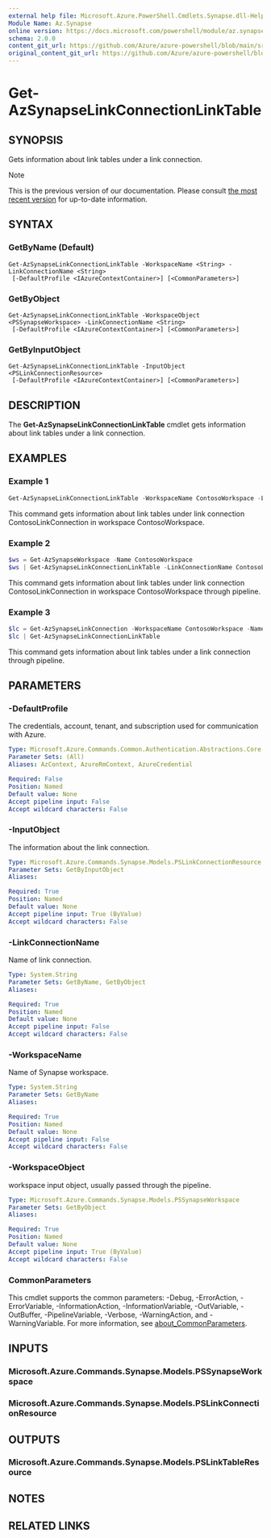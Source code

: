```yaml
---
external help file: Microsoft.Azure.PowerShell.Cmdlets.Synapse.dll-Help.xml
Module Name: Az.Synapse
online version: https://docs.microsoft.com/powershell/module/az.synapse/get-azsynapselinkconnectionlinktable
schema: 2.0.0
content_git_url: https://github.com/Azure/azure-powershell/blob/main/src/Synapse/Synapse/help/Get-AzSynapseLinkConnectionLinkTable.md
original_content_git_url: https://github.com/Azure/azure-powershell/blob/main/src/Synapse/Synapse/help/Get-AzSynapseLinkConnectionLinkTable.md
---
```


# Get-AzSynapseLinkConnectionLinkTable

## SYNOPSIS
Gets information about link tables under a link connection.

> [!NOTE]
>This is the previous version of our documentation. Please consult [the most recent version](/powershell/module/az.synapse/get-azsynapselinkconnectionlinktable) for up-to-date information.

## SYNTAX

### GetByName (Default)
```
Get-AzSynapseLinkConnectionLinkTable -WorkspaceName <String> -LinkConnectionName <String>
 [-DefaultProfile <IAzureContextContainer>] [<CommonParameters>]
```

### GetByObject
```
Get-AzSynapseLinkConnectionLinkTable -WorkspaceObject <PSSynapseWorkspace> -LinkConnectionName <String>
 [-DefaultProfile <IAzureContextContainer>] [<CommonParameters>]
```

### GetByInputObject
```
Get-AzSynapseLinkConnectionLinkTable -InputObject <PSLinkConnectionResource>
 [-DefaultProfile <IAzureContextContainer>] [<CommonParameters>]
```

## DESCRIPTION
The **Get-AzSynapseLinkConnectionLinkTable** cmdlet gets information about link tables under a link connection.

## EXAMPLES

### Example 1
```powershell
Get-AzSynapseLinkConnectionLinkTable -WorkspaceName ContosoWorkspace -LinkConnectionName ContosoLinkConnection
```

This command gets information about link tables under link connection ContosoLinkConnection in workspace ContosoWorkspace.

### Example 2
```powershell
$ws = Get-AzSynapseWorkspace -Name ContosoWorkspace
$ws | Get-AzSynapseLinkConnectionLinkTable -LinkConnectionName ContosoLinkConnection
```

This command gets information about link tables under link connection ContosoLinkConnection in workspace ContosoWorkspace through pipeline.

### Example 3
```powershell
$lc = Get-AzSynapseLinkConnection -WorkspaceName ContosoWorkspace -Name ContosoLinkConnection
$lc | Get-AzSynapseLinkConnectionLinkTable
```

This command gets information about link tables under a link connection through pipeline.

## PARAMETERS

### -DefaultProfile
The credentials, account, tenant, and subscription used for communication with Azure.

```yaml
Type: Microsoft.Azure.Commands.Common.Authentication.Abstractions.Core.IAzureContextContainer
Parameter Sets: (All)
Aliases: AzContext, AzureRmContext, AzureCredential

Required: False
Position: Named
Default value: None
Accept pipeline input: False
Accept wildcard characters: False
```

### -InputObject
The information about the link connection.

```yaml
Type: Microsoft.Azure.Commands.Synapse.Models.PSLinkConnectionResource
Parameter Sets: GetByInputObject
Aliases:

Required: True
Position: Named
Default value: None
Accept pipeline input: True (ByValue)
Accept wildcard characters: False
```

### -LinkConnectionName
Name of link connection.

```yaml
Type: System.String
Parameter Sets: GetByName, GetByObject
Aliases:

Required: True
Position: Named
Default value: None
Accept pipeline input: False
Accept wildcard characters: False
```

### -WorkspaceName
Name of Synapse workspace.

```yaml
Type: System.String
Parameter Sets: GetByName
Aliases:

Required: True
Position: Named
Default value: None
Accept pipeline input: False
Accept wildcard characters: False
```

### -WorkspaceObject
workspace input object, usually passed through the pipeline.

```yaml
Type: Microsoft.Azure.Commands.Synapse.Models.PSSynapseWorkspace
Parameter Sets: GetByObject
Aliases:

Required: True
Position: Named
Default value: None
Accept pipeline input: True (ByValue)
Accept wildcard characters: False
```

### CommonParameters
This cmdlet supports the common parameters: -Debug, -ErrorAction, -ErrorVariable, -InformationAction, -InformationVariable, -OutVariable, -OutBuffer, -PipelineVariable, -Verbose, -WarningAction, and -WarningVariable. For more information, see [about_CommonParameters](http://go.microsoft.com/fwlink/?LinkID=113216).

## INPUTS

### Microsoft.Azure.Commands.Synapse.Models.PSSynapseWorkspace

### Microsoft.Azure.Commands.Synapse.Models.PSLinkConnectionResource

## OUTPUTS

### Microsoft.Azure.Commands.Synapse.Models.PSLinkTableResource

## NOTES

## RELATED LINKS
